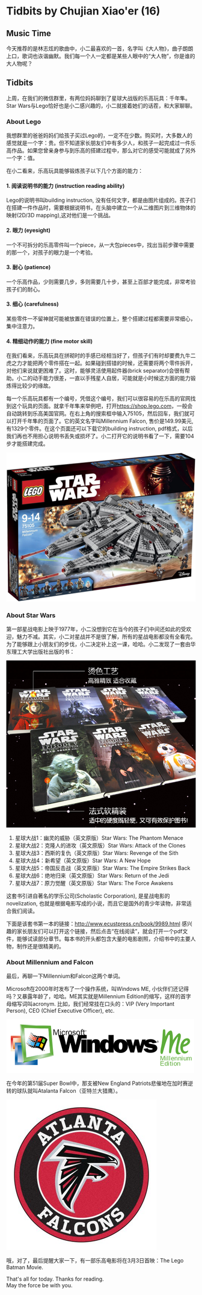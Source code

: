 # Tidbits by Chujian Xiao'er (16)

## Music Time

今天推荐的是林志炫的歌曲中，小二最喜欢的一首，名字叫《大人物》，曲子朗朗上口，歌词也诙谐幽默。我们每一个人一定都是某些人眼中的“大人物”，你是谁的大人物呢？

## Tidbits

上周，在我们的微信群里，有两位妈妈聊到了星球大战版的乐高玩具：千年隼。Star Wars与Lego恰好也是小二感兴趣的，小二就接着她们的话茬，和大家聊聊。

### About Lego

我想群里的爸爸妈妈们给孩子买过Lego的，一定不在少数。购买时，大多数人的感觉就是一个字：贵。但不知道家长朋友们中有多少人，和孩子一起完成过一件乐高作品。如果您曾亲身参与到乐高的搭建过程中，那么对它的感受可能就成了另外一个字：值。

在小二看来，乐高玩具能够锻炼孩子以下几个方面的能力：

#### 1. 阅读说明书的能力 (instruction reading ability)
Lego的说明书叫building instruction, 没有任何文字，都是由图片组成的。孩子们在搭建一件作品时，需要根据说明书，在头脑中建立一个从二维图片到三维物体的映射(2D/3D mapping),这对他们是一个挑战。

#### 2. 眼力 (eyesight)
一个不可拆分的乐高零件叫一个piece，从一大包pieces中，找出当前步骤中需要的那一个，对孩子的眼力是一个考验。

#### 3. 耐心 (patience)
一个乐高作品，少则需要几步，多则需要几十步，甚至上百部才能完成，非常考验孩子们的耐心。

#### 3. 细心 (carefulness)
某些零件一不留神就可能被放置在错误的位置上，整个搭建过程都需要非常细心，集中注意力。

#### 4. 精细动作的能力 (fine motor skill)
在我们看来，乐高玩具在拼砌时的手感已经相当好了，但孩子们有时却要费九牛二虎之力才能把两个零件搭在一起。如果碰到搭错的时候，还需要将两个零件拆开，对他们来说就更困难了。这时，能够灵活使用起件器(brick separator)会很有帮助。小二的动手能力很差，一直以手残星人自居，可能就是小时候这方面的能力锻炼得比较少的缘故。

每一个乐高玩具都有一个编号，凭借这个编号，我们可以很容易的在乐高的官网找到这个玩具的页面。就拿千年隼来举例吧，打开<https://shop.lego.com>，一般会自动跳转到乐高美国官网。在右上角的搜索框中输入75105，然后回车，我们就可以打开千年隼的页面了。它的英文名字叫Millennium Falcon, 售价是149.99美元, 有1329个零件。在这个页面还可以下载它的building instruction, pdf格式，以后我们再也不用担心说明书丢失或损坏了。小二打开它的说明书看了一下，需要104步才能搭建完成。

![](LEGO-Millennium-Falcon-75105.jpg)

### About Star Wars

第一部星战电影上映于1977年，小二没想到它在当今的孩子们中间还如此的受欢迎，魅力不减。其实，小二对星战并不是很了解，所有的星战电影都没有全看完。为了能够跟上小朋友们的步伐，小二决定补上这一课，哈哈。小二发现了一套由华东理工大学出版社出版的书：

![](star-wars-books.jpg)

1. 星球大战1：幽灵的威胁（英文原版）Star Wars: The Phantom Menace
1. 星球大战2：克隆人的进攻（英文原版）Star Wars: Attack of the Clones
1. 星球大战3：西斯的复仇（英文原版）Star Wars: Revenge of the Sith
1. 星球大战4：新希望（英文原版）Star Wars: A New Hope
1. 星球大战5：帝国反击战（英文原版）Star Wars: The Empire Strikes Back
1. 星球大战6：绝地归来（英文原版）Star Wars: Return of the Jedi
1. 星球大战7：原力觉醒（英文原版）Star Wars: The Force Awakens

这套书引进自著名的学乐公司(Scholastic Corporation), 是星战电影的novelization, 也就是根据电影写成的小说，而且它是国外的青少年读物，非常适合我们阅读。

下面是该套书第一本的链接：<http://www.ecustpress.cn/book/9989.html> 感兴趣的家长朋友们可以打开这个链接，然后点击“在线阅读”，就会打开一个pdf文件，能够试读部分章节。每本书的开头都包含大量的电影剧照，介绍书中的主要人物，制作还是很精美的。

### About Millennium and Falcon

最后，再聊一下Millennium和Falcon这两个单词。

Microsoft在2000年时发布了一个操作系统，叫Windows ME, 小伙伴们还记得吗？又暴露年龄了，哈哈。ME其实就是Millennium Edition的缩写，这样的首字母缩写词叫acronym. 比如，我们经常挂在口头的：VIP (Very Important Person), CEO (Chief Executive Officer), etc.

![](microsoft-windows-me.png)


在今年的第51届Super Bowl中，那支被New England Patriots悲催地在加时赛逆转的球队就叫Atalanta Falcon（亚特兰大猎鹰）。

![](atlanta-falcons-nfl.jpg)

哦，对了，最后提醒大家一下，有一部乐高电影将在3月3日首映：The Lego Batman Movie.

That's all for today. Thanks for reading.<br/>
May the force be with you.
